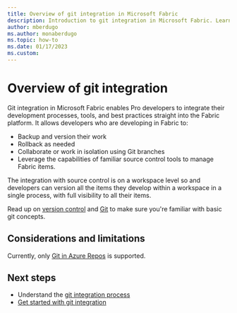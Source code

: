 ```yaml
---
title: Overview of git integration in Microsoft Fabric
description: Introduction to git integration in Microsoft Fabric. Learn how it works and why to use it.
author: mberdugo
ms.author: monaberdugo
ms.topic: how-to
ms.date: 01/17/2023
ms.custom: 
---
```


# Overview of git integration

Git integration in Microsoft Fabric enables Pro developers to integrate their development processes, tools, and best practices straight into the Fabric platform. It allows developers who are developing in Fabric to:

* Backup and version their work
* Rollback as needed
* Collaborate or work in isolation using Git branches
* Leverage the capabilities of familiar source control tools to manage Fabric items.

The integration with source control is on a workspace level so and developers can version all the items they develop within a workspace in a single process, with full visibility to all their items.

Read up on [version control](/devops/develop/git/what-is-version-control) and [Git](/devops/develop/git/what-is-git) to make sure you're familiar with basic git concepts.

## Considerations and limitations

Currently, only [Git in Azure Repos](/azure/devops/repos/get-started/what-is-repos#git) is supported.

## Next steps

* Understand the [git integration process](./git-integration-process.md)
* [Get started with git integration](./git-get-started.md)